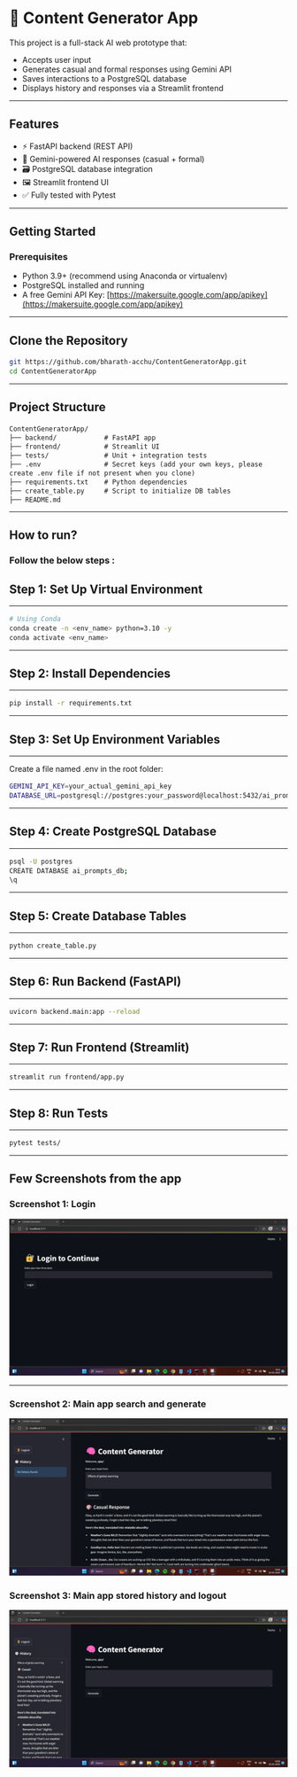 # 🧠 Content Generator App

This project is a full-stack AI web prototype that:
- Accepts user input
- Generates casual and formal responses using Gemini API
- Saves interactions to a PostgreSQL database
- Displays history and responses via a Streamlit frontend

---

## Features

- ⚡️ FastAPI backend (REST API)
- 💬 Gemini-powered AI responses (casual + formal)
- 🗃️ PostgreSQL database integration
- 🖼 Streamlit frontend UI
- ✅ Fully tested with Pytest

---

## Getting Started

### Prerequisites

- Python 3.9+ (recommend using Anaconda or virtualenv)
- PostgreSQL installed and running
- A free Gemini API Key: [https://makersuite.google.com/app/apikey](https://makersuite.google.com/app/apikey)

---

## Clone the Repository

```bash
git https://github.com/bharath-acchu/ContentGeneratorApp.git
cd ContentGeneratorApp

````
----

## Project Structure

```
ContentGeneratorApp/
├── backend/            # FastAPI app
├── frontend/           # Streamlit UI
├── tests/              # Unit + integration tests
├── .env                # Secret keys (add your own keys, please create .env file if not present when you clone)
├── requirements.txt    # Python dependencies
├── create_table.py     # Script to initialize DB tables
├── README.md

```
---------
## How to run? 
### Follow the below steps :

## Step 1: Set Up Virtual Environment

-----
```bash
# Using Conda
conda create -n <env_name> python=3.10 -y
conda activate <env_name>

```
----

## Step 2: Install Dependencies

------
```bash
pip install -r requirements.txt

```
-----

## Step 3: Set Up Environment Variables
---------
Create a file named .env in the root folder:
```bash
GEMINI_API_KEY=your_actual_gemini_api_key
DATABASE_URL=postgresql://postgres:your_password@localhost:5432/ai_prompts_db

```
---------
## Step 4: Create PostgreSQL Database
---------
```bash
psql -U postgres
CREATE DATABASE ai_prompts_db;
\q

```
--------

## Step 5: Create Database Tables
---------
```bash
python create_table.py

```
---------

## Step 6: Run Backend (FastAPI)
--------
```bash
uvicorn backend.main:app --reload

```
--------

## Step 7: Run Frontend (Streamlit)
---------
```bash
streamlit run frontend/app.py

```
---------

## Step 8: Run Tests
------
```bash
pytest tests/

```
------

## Few Screenshots from the app

### Screenshot 1: Login
![](img/login.png)

---------------------------------------
### Screenshot 2: Main app search and generate
![](img/screen1.png)


### Screenshot 3: Main app stored history and logout
![](img/screen2.png)






